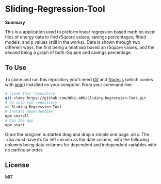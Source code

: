 # Sliding-Regression-Tool

**Summary**

This is a application used to preform linear regression based math on excel files of energy data to find rSquare values, savings percentages, fitted models, and p values (still in the works). Data is shown through two different ways, the first being a heatmap based on rSquare values, and the second being a graph of both rSquare and savings percentage.

## To Use

To clone and run this repository you'll need [Git](https://git-scm.com) and [Node.js](https://nodejs.org/en/download/) (which comes with [npm](http://npmjs.com)) installed on your computer. From your command line:

```bash
# Clone this repository
git clone https://github.com/ORNL-AMO/Sliding-Regression-Tool.git
# Go into the repository
cd Sliding-Regression-Tool
# Install dependencies
npm install
# Run the app
npm start
```

Once the program is started drag and drop a simple one page .xlsx. The .xlsx must have its far left column as the date column, with the following columns being data columns for dependent and independent variables with no particular order.

## License

[MIT](LICENSE.md)
